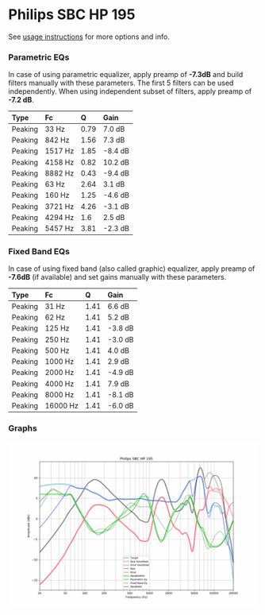 # Philips SBC HP 195
See [usage instructions](https://github.com/jaakkopasanen/AutoEq#usage) for more options and info.

### Parametric EQs
In case of using parametric equalizer, apply preamp of **-7.3dB** and build filters manually
with these parameters. The first 5 filters can be used independently.
When using independent subset of filters, apply preamp of **-7.2 dB**.

| Type    | Fc      |    Q | Gain    |
|:--------|:--------|:-----|:--------|
| Peaking | 33 Hz   | 0.79 | 7.0 dB  |
| Peaking | 842 Hz  | 1.56 | 7.3 dB  |
| Peaking | 1517 Hz | 1.85 | -8.4 dB |
| Peaking | 4158 Hz | 0.82 | 10.2 dB |
| Peaking | 8882 Hz | 0.43 | -9.4 dB |
| Peaking | 63 Hz   | 2.64 | 3.1 dB  |
| Peaking | 160 Hz  | 1.25 | -4.6 dB |
| Peaking | 3721 Hz | 4.26 | -3.1 dB |
| Peaking | 4294 Hz | 1.6  | 2.5 dB  |
| Peaking | 5457 Hz | 3.81 | -2.3 dB |

### Fixed Band EQs
In case of using fixed band (also called graphic) equalizer, apply preamp of **-7.6dB**
(if available) and set gains manually with these parameters.

| Type    | Fc       |    Q | Gain    |
|:--------|:---------|:-----|:--------|
| Peaking | 31 Hz    | 1.41 | 6.6 dB  |
| Peaking | 62 Hz    | 1.41 | 5.2 dB  |
| Peaking | 125 Hz   | 1.41 | -3.8 dB |
| Peaking | 250 Hz   | 1.41 | -3.0 dB |
| Peaking | 500 Hz   | 1.41 | 4.0 dB  |
| Peaking | 1000 Hz  | 1.41 | 2.9 dB  |
| Peaking | 2000 Hz  | 1.41 | -4.9 dB |
| Peaking | 4000 Hz  | 1.41 | 7.9 dB  |
| Peaking | 8000 Hz  | 1.41 | -8.1 dB |
| Peaking | 16000 Hz | 1.41 | -6.0 dB |

### Graphs
![](./Philips%20SBC%20HP%20195.png)